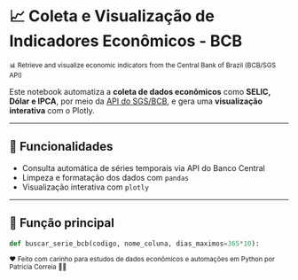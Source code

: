 # 📈 Coleta e Visualização de Indicadores Econômicos - BCB

<sub>📊 Retrieve and visualize economic indicators from the Central Bank of Brazil (BCB/SGS API)</sub>

Este notebook automatiza a **coleta de dados econômicos** como **SELIC, Dólar e IPCA**, por meio da [API do SGS/BCB](https://dadosabertos.bcb.gov.br/dataset/series-temporais), e gera uma **visualização interativa** com o Plotly.

---

## 🚀 Funcionalidades

- Consulta automática de séries temporais via API do Banco Central
- Limpeza e formatação dos dados com `pandas`
- Visualização interativa com `plotly`

---

## 🔧 Função principal

```python
def buscar_serie_bcb(codigo, nome_coluna, dias_maximos=365*10):
```

<sub>❤️ Feito com carinho para estudos de dados econômicos e automações em Python por Patricia Correia 👩‍💻 </sub>